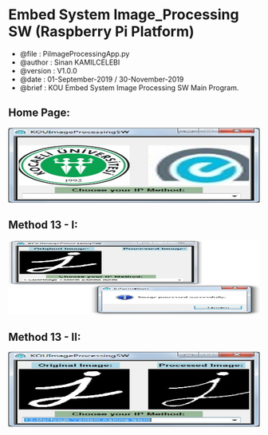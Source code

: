 # Embed System Image_Processing SW (Raspberry Pi Platform)

* @file     : PiImageProcessingApp.py
* @author   : Sinan KAMILCELEBI
* @version  : V1.0.0
* @date     : 01-September-2019 / 30-November-2019 
* @brief    : KOU Embed System Image Processing SW Main Program.

## __Home Page:__ 

<p align = "center">
<img src = "Home Page.jpg" alt = "Home Page" title = "Home Page" width = "600" height = "150" />
</p>

## __Method 13 - I:__ 

<p align = "center">
<img src = "Method 13 - I.jpg" alt = "Method 13 - I" title = "Method 13 - I" width = "600" height = "150" />
</p>

## __Method 13 - II:__ 

<p align = "center">
<img src = "Method 13 - II.jpg" alt = "Method 13 - II" title = "Method 13 - II" width = "600" height = "150" />
</p>
